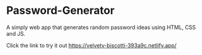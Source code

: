 # Password-Generator
A simply web app that generates random password ideas using HTML, CSS and JS.

Click the link to try it out <https://velvety-biscotti-393a9c.netlify.app/>
